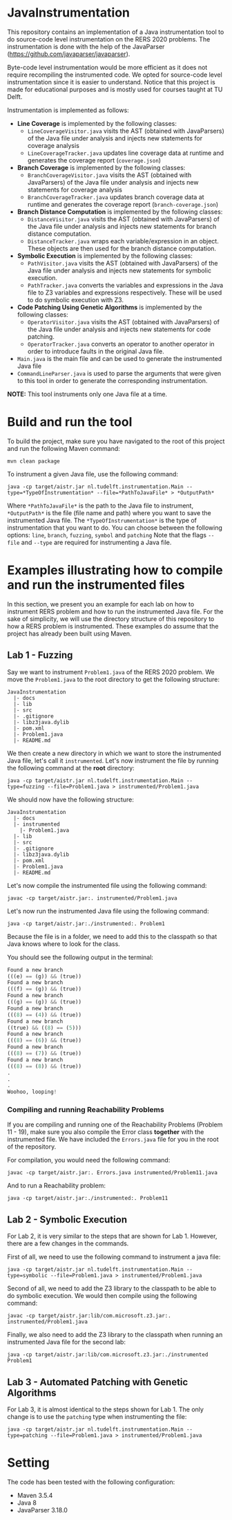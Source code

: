 # JavaInstrumentation
This repository contains an implementation of a Java instrumentation tool to do source-code level instrumentation on the RERS 2020 problems. The instrumentation is done with the help of the JavaParser (https://github.com/javaparser/javaparser).

Byte-code level instrumentation would be more efficient as it does not require recompiling the instrumented code. We opted for source-code level instrumentation since it is easier to understand. Notice that this project is made for educational purposes and is mostly used for courses taught at TU Delft.

Instrumentation is implemented as follows:

* **Line Coverage** is implemented by the following classes:
  * `LineCoverageVisitor.java` visits the AST (obtained with JavaParsers) of the Java file under analysis and injects new statements for coverage analysis
  * `LineCoverageTracker.java` updates line coverage data at runtime and generates the coverage report (`coverage.json`)
* **Branch Coverage** is implemented by the following classes:
  * `BranchCoverageVisitor.java` visits the AST (obtained with JavaParsers) of the Java file under analysis and injects new statements for coverage analysis
  * `BranchCoverageTracker.java` updates branch coverage data at runtime and generates the coverage report (`branch-coverage.json`)
* **Branch Distance Computation** is implemented by the following classes:
  * `DistanceVisitor.java` visits the AST (obtained with JavaParsers) of the Java file under analysis and injects new statements for branch distance computation.
  * `DistanceTracker.java` wraps each variable/expression in an object. These objects are then used for the branch distance computation.
* **Symbolic Execution** is implemented by the following classes:
  * `PathVisitor.java` visits the AST (obtained with JavaParsers) of the Java file under analysis and injects new statements for symbolic execution.
  * `PathTracker.java` converts the variables and expressions in the Java file to Z3 variables and expressions respectively. These will be used to do symbolic execution with Z3.
* **Code Patching Using Genetic Algorithms** is implemented by the following classes:
  * `OperatorVisitor.java` visits the AST (obtained with JavaParsers) of the Java file under analysis and injects new statements for code patching.
  * `OperatorTracker.java` converts an operator to another operator in order to introduce faults in the original Java file.
* `Main.java` is the main file and can be used to generate the instrumented Java file
* `CommandLineParser.java` is used to parse the arguments that were given to this tool in order to generate the corresponding instrumentation.

**NOTE:** This tool instruments only one Java file at a time.

# Build and run the tool
To build the project, make sure you have navigated to the root of this project and run the following Maven command:

`mvn clean package`

To instrument a given Java file, use the following command:

`java -cp target/aistr.jar nl.tudelft.instrumentation.Main --type=*TypeOfInstrumentation* --file=*PathToJavaFile* > *OutputPath*`

Where `*PathToJavaFile*` is the path to the Java file to instrument, `*OutputPath*` is the file (file name and path) where you want to save the instrumented Java file. The `*TypeOfInstrumentation*` is the type of instrumentation that you want to do. You can choose between the following options: `line`, `branch`, `fuzzing`, `symbol` and `patching`
Note that the flags `--file` and `--type` are required for instrumenting a Java file.

# Examples illustrating how to compile and run the instrumented files
In this section, we present you an example for each lab on how to instrument RERS problem and how to run the instrumented Java file. For the sake of simplicity, we will use the directory structure of this repository to how a RERS problem is instrumented. These examples do assume that the project has already been built using Maven.

## Lab 1 - Fuzzing
Say we want to instrument `Problem1.java` of the RERS 2020 problem. We move the `Problem1.java` to the root directory to get the following structure:
```
JavaInstrumentation
  |- docs
  |- lib
  |- src
  |- .gitignore
  |- libz3java.dylib
  |- pom.xml
  |- Problem1.java
  |- README.md
```

We then create a new directory in which we want to store the instrumented Java file, let's call it `instrumented`. Let's now instrument the file by running the following command at the **root** directory: 

`java -cp target/aistr.jar nl.tudelft.instrumentation.Main --type=fuzzing --file=Problem1.java > instrumented/Problem1.java`

We should now have the following structure:
```
JavaInstrumentation
  |- docs
  |- instrumented
    |- Problem1.java
  |- lib
  |- src
  |- .gitignore
  |- libz3java.dylib
  |- pom.xml
  |- Problem1.java
  |- README.md
```

Let's now compile the instrumented file using the following command:

`javac -cp target/aistr.jar:. instrumented/Problem1.java`

Let's now run the instrumented Java file using the following command:

`java -cp target/aistr.jar:./instrumented:. Problem1 `

Because the file is in a folder, we need to add this to the classpath so that Java knows where to look for the class.

You should see the following output in the terminal:

```python
Found a new branch
(((e) == (g)) && (true))
Found a new branch
(((f) == (g)) && (true))
Found a new branch
(((g) == (g)) && (true))
Found a new branch
(((8) == (4)) && (true))
Found a new branch
((true) && ((8) == (5)))
Found a new branch
(((8) == (6)) && (true))
Found a new branch
(((8) == (7)) && (true))
Found a new branch
(((8) == (8)) && (true))
.
.
.
Woohoo, looping!
```
### Compiling and running Reachability Problems
If you are compiling and running one of the Reachability Problems (Problem 11 - 19), make sure you also compile the Error class **together** with the instrumented file. We have included the `Errors.java` file for you in the root of the repository.

For compilation, you would need the following command:

`javac -cp target/aistr.jar:. Errors.java instrumented/Problem11.java`

And to run a Reachability problem:

`java -cp target/aistr.jar:./instrumented:. Problem11`

## Lab 2 - Symbolic Execution
For Lab 2, it is very similar to the steps that are shown for Lab 1. However, there are a few changes in the commands.

First of all, we need to use the following command to instrument a java file:

`java -cp target/aistr.jar nl.tudelft.instrumentation.Main --type=symbolic --file=Problem1.java > instrumented/Problem1.java`

Second of all, we need to add the Z3 library to the classpath to be able to do symbolic execution. We would then compile  using the following command:

`javac -cp target/aistr.jar:lib/com.microsoft.z3.jar:. instrumented/Problem1.java `

Finally, we also need to add the Z3 library to the classpath when running an instrumented Java file for the second lab:

`java -cp target/aistr.jar:lib/com.microsoft.z3.jar:./instrumented Problem1`

## Lab 3 - Automated Patching with Genetic Algorithms
For Lab 3, it is almost identical to the steps shown for Lab 1. The only change is to use the `patching` type when instrumenting the file:

`java -cp target/aistr.jar nl.tudelft.instrumentation.Main --type=patching --file=Problem1.java > instrumented/Problem1.java`


# Setting

The code has been tested with the following configuration:

* Maven 3.5.4
* Java 8
* JavaParser 3.18.0
